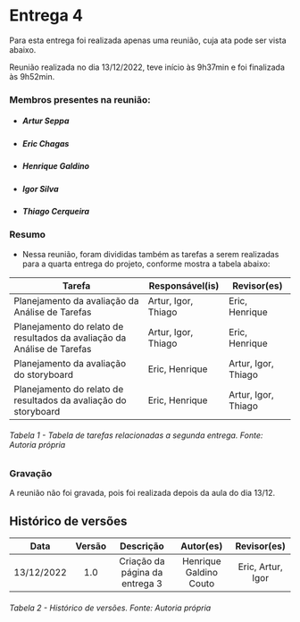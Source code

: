 # Entrega 4

Para esta entrega foi realizada apenas uma reunião, cuja ata pode ser vista abaixo.

Reunião realizada no dia 13/12/2022, teve início às 9h37min e foi finalizada às 9h52min.
### Membros presentes na reunião:
- ##### Artur Seppa
- ##### Eric Chagas
- ##### Henrique Galdino
- ##### Igor Silva
- ##### Thiago Cerqueira

### Resumo

- Nessa reunião, foram divididas também as tarefas a serem realizadas para a quarta entrega do projeto, conforme mostra a tabela abaixo:

| Tarefa | Responsável(is) | Revisor(es) |
| ---- | ---- |------------------------ |
| Planejamento da avaliação da Análise de Tarefas | Artur, Igor, Thiago | Eric, Henrique |
| Planejamento do relato de resultados da avaliação da Análise de Tarefas | Artur, Igor, Thiago | Eric, Henrique |
| Planejamento da avaliação do storyboard |  Eric, Henrique | Artur, Igor, Thiago |
| Planejamento do relato de resultados da avaliação do storyboard | Eric, Henrique | Artur, Igor, Thiago |

###### Tabela 1 - Tabela de tarefas relacionadas a segunda entrega. Fonte: Autoria própria

### Gravação

A reunião não foi gravada, pois foi realizada depois da aula do dia 13/12.


## Histórico de versões
|    Data    | Versão |                                       Descrição                                       |        Autor(es)        |         Revisor(es)         |
| :--------: | :----: | :-----------------------------------------------------------------------------------: | :---------------------: | :---------------------: |
| 13/12/2022 |  1.0   |                            Criação da página da entrega 3                         |   Henrique Galdino Couto    | Eric, Artur, Igor |



###### Tabela 2 - Histórico de versões. Fonte: Autoria própria